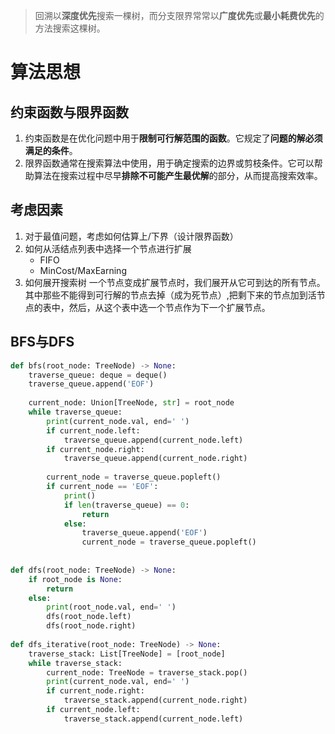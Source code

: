 > 回溯以**深度优先**搜索一棵树，而分支限界常常以**广度优先**或**最小耗费优先**的方法搜索这棵树。
# 算法思想
## 约束函数与限界函数
1. 约束函数是在优化问题中用于**限制可行解范围的函数**。它规定了**问题的解必须满足的条件**。
2. 限界函数通常在搜索算法中使用，用于确定搜索的边界或剪枝条件。它可以帮助算法在搜索过程中尽早**排除不可能产生最优解**的部分，从而提高搜索效率。
## 考虑因素
1. 对于最值问题，考虑如何估算上/下界（设计限界函数）
2. 如何从活结点列表中选择一个节点进行扩展
   * FIFO
   * MinCost/MaxEarning
3. 如何展开搜索树
   一个节点变成扩展节点时，我们展开从它可到达的所有节点。其中那些不能得到可行解的节点去掉（成为死节点）,把剩下来的节点加到活节点的表中，然后，从这个表中选一个节点作为下一个扩展节点。
## BFS与DFS
```python
def bfs(root_node: TreeNode) -> None:  
    traverse_queue: deque = deque()  
    traverse_queue.append('EOF')  
  
    current_node: Union[TreeNode, str] = root_node  
    while traverse_queue:  
        print(current_node.val, end=' ')  
        if current_node.left:  
            traverse_queue.append(current_node.left)  
        if current_node.right:  
            traverse_queue.append(current_node.right)  
  
        current_node = traverse_queue.popleft()  
        if current_node == 'EOF':  
            print()  
            if len(traverse_queue) == 0:  
                return  
            else:  
                traverse_queue.append('EOF')  
                current_node = traverse_queue.popleft()  
  
  
def dfs(root_node: TreeNode) -> None:  
    if root_node is None:  
        return  
    else:  
        print(root_node.val, end=' ')  
        dfs(root_node.left)  
        dfs(root_node.right)  
  
def dfs_iterative(root_node: TreeNode) -> None:  
    traverse_stack: List[TreeNode] = [root_node]  
    while traverse_stack:  
        current_node: TreeNode = traverse_stack.pop()  
        print(current_node.val, end=' ')  
        if current_node.right:  
            traverse_stack.append(current_node.right)  
        if current_node.left:  
            traverse_stack.append(current_node.left)
```

